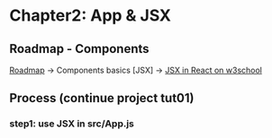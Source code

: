 # Chapter2:  App & JSX

## Roadmap - Components

[Roadmap](https://roadmap.sh/react)    ->    Components basics [JSX]    ->    [JSX in React on w3school](https://www.w3schools.com/react/react_jsx.asp)

## Process (continue project tut01)

### step1: use JSX in src/App.js

